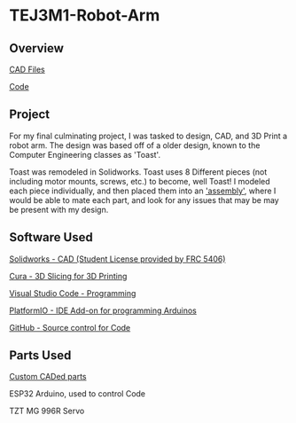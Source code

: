 # TEJ3M1-Robot-Arm

## Overview
[CAD Files](https://github.com/ChristianFemia/TEJ3M1-Robot-Arm/tree/main/CAD%20Files)

[Code](https://github.com/ChristianFemia/TEJ3M1-Robot-Arm/blob/main/src/main.cpp)

## Project
For my final culminating project, I was tasked to design, CAD, and 3D Print a robot arm. The design was based off of a older design, known to the Computer Engineering classes as 'Toast'.

Toast was remodeled in Solidworks. Toast uses 8 Different pieces (not including motor mounts, screws, etc.) to become, well Toast! I modeled each piece individually, and then placed them into an ['assembly'](https://github.com/ChristianFemia/TEJ3M1-Robot-Arm/blob/main/CAD%20Files/Renders/Main%20Assembly.PNG), where I would be able to mate each part, and look for any issues that may be may be present with my design.

## Software Used
[Solidworks - CAD (Student License provided by FRC 5406)](https://www.solidworks.com)

[Cura - 3D Slicing for 3D Printing](https://ultimaker.com/software/ultimaker-cura)

[Visual Studio Code - Programming](https://code.visualstudio.com)

[PlatformIO - IDE Add-on for programming Arduinos](https://platformio.org)

[GitHub - Source control for Code](www.github.com)


## Parts Used

[Custom CADed parts](https://github.com/ChristianFemia/TEJ3M1-Robot-Arm/blob/main/CAD%20Files/Renders)

ESP32 Arduino, used to control Code

TZT MG 996R Servo


